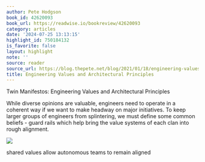 ```yaml
---
author: Pete Hodgson
book_id: 42620093
book_url: https://readwise.io/bookreview/42620093
category: articles
date: '2024-07-25 13:13:15'
highlight_id: 750184132
is_favorite: false
layout: highlight
note: ''
source: reader
source_url: https://blog.thepete.net/blog/2021/01/18/engineering-values-and-architectural-principles/
title: Engineering Values and Architectural Principles
---
```


Twin Manifestos: Engineering Values and Architectural Principles

While diverse opinions are valuable, engineers need to operate in a coherent way if we want to make headway on major initiatives. To keep larger groups of engineers from splintering, we must define some common beliefs - guard rails which help bring the value systems of each clan into rough alignment.

![](https://blog.thepete.net/images/post_images/arch-principles-eng-values/figure-2.jpg)

shared values allow autonomous teams to remain aligned